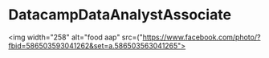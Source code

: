 # DatacampDataAnalystAssociate

<img width="258" alt="food aap" src=("https://www.facebook.com/photo/?fbid=586503593041262&set=a.586503563041265">
